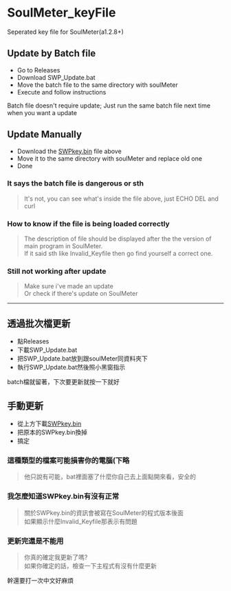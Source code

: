 # SoulMeter_keyFile
Seperated key file for SoulMeter(a1.2.8+)

## Update by Batch file
+ Go to Releases
+ Download SWP_Update.bat
+ Move the batch file to the same directory with soulMeter 
+ Execute and follow instructions

Batch file doesn't require update; Just run the same batch file next time when you want a update

## Update Manually
+ Download the [SWPkey.bin](https://github.com/Cynventria/SoulMeter_keyFile/raw/main/SWPkey.bin) file above
+ Move it to the same directory with soulMeter and replace old one
+ Done


### It says the batch file is dangerous or sth
> It's not, you can see what's inside the file above, just ECHO DEL and curl

### How to know if the file is being loaded correctly
> The description of file should be displayed after the the version of main program in SoulMeter.  
> If it said sth like Invalid_Keyfile then go find yourself a correct one.

### Still not working after update
> Make sure i've made an update  
> Or check if there's update on SoulMeter

---

## 透過批次檔更新
+ 點Releases
+ 下載SWP_Update.bat
+ 把SWP_Update.bat放到跟soulMeter同資料夾下
+ 執行SWP_Update.bat然後照小黑窗指示

batch檔就留著，下次要更新就按一下就好

## 手動更新
+ 從上方下載[SWPkey.bin](https://github.com/Cynventria/SoulMeter_keyFile/raw/main/SWPkey.bin)
+ 把原本的SWPkey.bin換掉
+ 搞定




### 這種類型的檔案可能損害你的電腦(下略
> 他只說有可能，bat裡面塞了什麼你自己去上面點開來看，安全的

### 我怎麼知道SWPkey.bin有沒有正常
> 關於SWPkey.bin的資訊會被寫在SoulMeter的程式版本後面   
> 如果顯示什麼Invalid_Keyfile那表示有問題

### 更新完還是不能用
> 你真的確定我更新了嗎?  
> 如果你確定的話，檢查一下主程式有沒有什麼更新

幹還要打一次中文好麻煩
